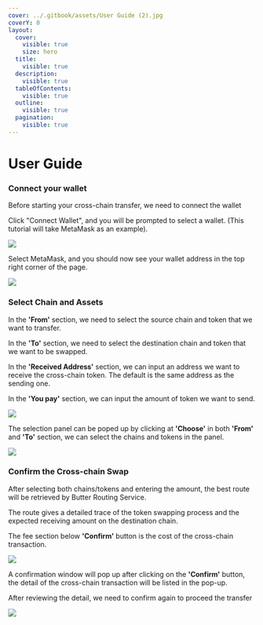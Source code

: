 ```yaml
---
cover: ../.gitbook/assets/User Guide (2).jpg
coverY: 0
layout:
  cover:
    visible: true
    size: hero
  title:
    visible: true
  description:
    visible: true
  tableOfContents:
    visible: true
  outline:
    visible: true
  pagination:
    visible: true
---
```


# User Guide

### Connect your wallet <a href="#connect-your-wallet" id="connect-your-wallet"></a>

Before starting your cross-chain transfer, we need to connect the wallet

Click "Connect Wallet", and you will be prompted to select a wallet. (This tutorial will take MetaMask as an example).

![](https://docs.butternetwork.io/\~gitbook/image?url=https%3A%2F%2F753337664-files.gitbook.io%2F%7E%2Ffiles%2Fv0%2Fb%2Fgitbook-x-prod.appspot.com%2Fo%2Fspaces%252FeZxUsQ7XiGCAg2Xch4Yp%252Fuploads%252FMfYNk4HugmWUXETbtrvw%252Fimage.png%3Falt%3Dmedia%26token%3Deccfb67e-3066-43cd-99ba-db4440c0124e\&width=768\&dpr=4\&quality=100\&sign=ab2aff0365cffe4791ab62eb9cdc70df318d3cce13f8c7c1e6de5cebf6be475c)

Select MetaMask, and you should now see your wallet address in the top right corner of the page.

![](https://docs.butternetwork.io/\~gitbook/image?url=https%3A%2F%2F753337664-files.gitbook.io%2F%7E%2Ffiles%2Fv0%2Fb%2Fgitbook-x-prod.appspot.com%2Fo%2Fspaces%252FeZxUsQ7XiGCAg2Xch4Yp%252Fuploads%252FR2njmUvemIKFXV3PXS53%252Fimage.png%3Falt%3Dmedia%26token%3Dcc9f5b61-5d95-40ca-8cfe-75a7bcc380c1\&width=768\&dpr=4\&quality=100\&sign=e63bb8d1b70eb2e52ab4ecaf19ebc2ea3608db36e2c81ed20942f2d189d1925c)

### Select Chain and Assets <a href="#select-chain-and-assets" id="select-chain-and-assets"></a>

In the **'From'** section, we need to select the source chain and token that we want to transfer.

In the **'To'** section, we need to select the destination chain and token that we want to be swapped.

In the **'Received Address'** section, we can input an address we want to receive the cross-chain token. The default is the same address as the sending one.

In the **'You pay'** section, we can input the amount of token we want to send.

![](https://docs.butternetwork.io/\~gitbook/image?url=https%3A%2F%2F753337664-files.gitbook.io%2F%7E%2Ffiles%2Fv0%2Fb%2Fgitbook-x-prod.appspot.com%2Fo%2Fspaces%252FeZxUsQ7XiGCAg2Xch4Yp%252Fuploads%252Fnevqt7GF4ARO76hsrpnQ%252Fimage.png%3Falt%3Dmedia%26token%3Dbe64444e-4c28-4b81-b107-15cec4425d49\&width=768\&dpr=4\&quality=100\&sign=b74746dc7ae637c65e56d14c83ec3c1474fd9a76263ac6bc84166ebd2e6da292)

The selection panel can be poped up by clicking at **'Choose'** in both **'From'** and **'To'** section, we can select the chains and tokens in the panel.

![](https://docs.butternetwork.io/\~gitbook/image?url=https%3A%2F%2F753337664-files.gitbook.io%2F%7E%2Ffiles%2Fv0%2Fb%2Fgitbook-x-prod.appspot.com%2Fo%2Fspaces%252FeZxUsQ7XiGCAg2Xch4Yp%252Fuploads%252F27Wglc6xswMA2EpmNjPH%252Fimage.png%3Falt%3Dmedia%26token%3D145a0e05-0f00-49f3-8faa-734ef15a99f7\&width=768\&dpr=4\&quality=100\&sign=ea8de3352d70316fab4130e4a0f0b294cf849198db5647d37aff447f569b529f)

### Confirm the Cross-chain Swap <a href="#confirm-the-cross-chain-swap" id="confirm-the-cross-chain-swap"></a>

After selecting both chains/tokens and entering the amount, the best route will be retrieved by Butter Routing Service.

The route gives a detailed trace of the token swapping process and the expected receiving amount on the destination chain.

The fee section below **'Confirm'** button is the cost of the cross-chain transaction.

![](https://docs.butternetwork.io/\~gitbook/image?url=https%3A%2F%2F753337664-files.gitbook.io%2F%7E%2Ffiles%2Fv0%2Fb%2Fgitbook-x-prod.appspot.com%2Fo%2Fspaces%252FeZxUsQ7XiGCAg2Xch4Yp%252Fuploads%252FwRowFxyz1fl9Kksq5hZI%252Fimage.png%3Falt%3Dmedia%26token%3D6a320780-aa01-4a63-99ac-c6394e86604e\&width=768\&dpr=4\&quality=100\&sign=a79d2f272151d99523a4322003108712650b90c4e98c06a3c585565847b5a416)

A confirmation window will pop up after clicking on the **'Confirm'** button, the detail of the cross-chain transaction will be listed in the pop-up.

After reviewing the detail, we need to confirm again to proceed the transfer

![](https://docs.butternetwork.io/\~gitbook/image?url=https%3A%2F%2F753337664-files.gitbook.io%2F%7E%2Ffiles%2Fv0%2Fb%2Fgitbook-x-prod.appspot.com%2Fo%2Fspaces%252FeZxUsQ7XiGCAg2Xch4Yp%252Fuploads%252F6fEklOsAf2FXbvqdbyo5%252Fimage.png%3Falt%3Dmedia%26token%3D85571bed-2988-48eb-9eca-d716fdbd779d\&width=768\&dpr=4\&quality=100\&sign=d4a2fdf0831c8d6132cf977d8483c2cd816685fe7b566c4f6f4b79e5bf2af1aa)
